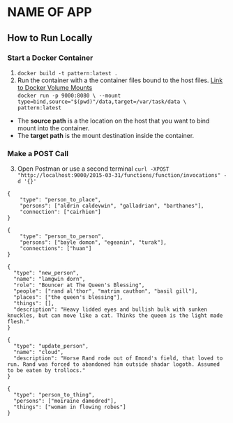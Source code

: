 # NAME OF APP

## How to Run Locally

### Start a Docker Container

1. `docker build -t pattern:latest .`
2. Run the container with a the container files bound to the host files. [Link to Docker Volume Mounts](https://docs.docker.com/engine/containers/run/#volume-mounts)  
    `docker run -p 9000:8080 \
--mount type=bind,source="$(pwd)"/data,target=/var/task/data \
pattern:latest`

- The **source path** is a the location on the host that you want to bind mount into the container.
- The **target path** is the mount destination inside the container.

### Make a POST Call

3. Open Postman or use a second terminal `curl -XPOST "http://localhost:9000/2015-03-31/functions/function/invocations" -d '{}'`

```
{
    "type": "person_to_place",
    "persons": ["aldrin caldevwin", "galladrian", "barthanes"],
    "connection": ["cairhien"]
}

{
    "type": "person_to_person",
    "persons": ["bayle domon", "egeanin", "turak"],
    "connections": ["huan"]
}

{
  "type": "new_person",
  "name": "lamgwin dorn",
  "role": "Bouncer at The Queen's Blessing",
  "people": ["rand al'thor", "matrim cauthon", "basil gill"],
  "places": ["the queen's blessing"],
  "things": [],
  "description": "Heavy lidded eyes and bullish bulk with sunken knuckles, but can move like a cat. Thinks the queen is the light made flesh."
}

{
  "type": "update_person",
  "name": "cloud",
  "description": "Horse Rand rode out of Emond's field, that loved to run. Rand was forced to abandoned him outside shadar logoth. Assumed to be eaten by trollocs."
}

{
  "type": "person_to_thing",
  "persons": ["moiraine damodred"],
  "things": ["woman in flowing robes"]
}

```
